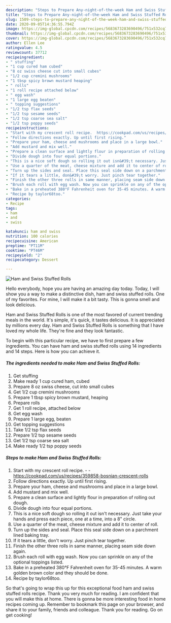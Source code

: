 ```yaml
---
description: "Steps to Prepare Any-night-of-the-week Ham and Swiss Stuffed Rolls"
title: "Steps to Prepare Any-night-of-the-week Ham and Swiss Stuffed Rolls"
slug: 1509-steps-to-prepare-any-night-of-the-week-ham-and-swiss-stuffed-rolls
date: 2020-09-05T14:36:55.794Z
image: https://img-global.cpcdn.com/recipes/5683673283690496/751x532cq70/ham-and-swiss-stuffed-rolls-recipe-main-photo.jpg
thumbnail: https://img-global.cpcdn.com/recipes/5683673283690496/751x532cq70/ham-and-swiss-stuffed-rolls-recipe-main-photo.jpg
cover: https://img-global.cpcdn.com/recipes/5683673283690496/751x532cq70/ham-and-swiss-stuffed-rolls-recipe-main-photo.jpg
author: Ellen Lee
ratingvalue: 4.5
reviewcount: 37712
recipeingredient:
- " stuffing"
- "1 cup cured ham cubed"
- "8 oz swiss cheese cut into small cubes"
- "1/2 cup cremini mushrooms"
- "1 tbsp spicy brown mustard heaping"
- " rolls"
- "1 roll recipe attached below"
- " egg wash"
- "1 large egg beaten"
- " topping suggestions"
- "1/2 tsp flax seeds"
- "1/2 tsp sesame seeds"
- "1/2 tsp coarse sea salt"
- "1/2 tsp poppy seeds"
recipeinstructions:
- "Start with my crescent roll recipe.  https://cookpad.com/us/recipes/359858-bosnian-crescent-rolls"
- "Follow directions exactly. Up until first rising."
- "Prepare your ham, cheese and mushrooms and place in a large bowl."
- "Add mustard and mix well."
- "Prepare a clean surface and lightly flour in preparation of rolling out dough."
- "Divide dough into four equal portions."
- "This is a nice soft dough so rolling it out isn&#39;t necessary. Just take your hands and press each piece, one at a time, into a 8&#34; circle."
- "Use a quarter of the meat, cheese mixture and add it to center of roll."
- "Turn up the sides and seal. Place this seal side down on a parchment lined baking tray."
- "If it tears a little, don&#39;t worry. Just pinch tear together."
- "Finish the other three rolls in same manner, placing seam side down again."
- "Brush each roll with egg wash. Now you can sprinkle on any of the optional toppings listed."
- "Bake in a preheated 380°F Fahrenheit oven for 35-45 minutes. A warm golden brown color and they should be done."
- "Recipe by taylor68too."
categories:
- Recipe
tags:
- ham
- and
- swiss

katakunci: ham and swiss 
nutrition: 100 calories
recipecuisine: American
preptime: "PT11M"
cooktime: "PT46M"
recipeyield: "2"
recipecategory: Dessert

---
```



![Ham and Swiss Stuffed Rolls](https://img-global.cpcdn.com/recipes/5683673283690496/751x532cq70/ham-and-swiss-stuffed-rolls-recipe-main-photo.jpg)

Hello everybody, hope you are having an amazing day today. Today, I will show you a way to make a distinctive dish, ham and swiss stuffed rolls. One of my favorites. For mine, I will make it a bit tasty. This is gonna smell and look delicious.



Ham and Swiss Stuffed Rolls is one of the most favored of current trending meals in the world. It's simple, it's quick, it tastes delicious. It is appreciated by millions every day. Ham and Swiss Stuffed Rolls is something that I have loved my whole life. They're fine and they look fantastic.


To begin with this particular recipe, we have to first prepare a few ingredients. You can have ham and swiss stuffed rolls using 14 ingredients and 14 steps. Here is how you can achieve it.

<!--inarticleads1-->

##### The ingredients needed to make Ham and Swiss Stuffed Rolls:

1. Get  stuffing
1. Make ready 1 cup cured ham, cubed
1. Prepare 8 oz swiss cheese, cut into small cubes
1. Get 1/2 cup cremini mushrooms
1. Prepare 1 tbsp spicy brown mustard, heaping
1. Prepare  rolls
1. Get 1 roll recipe, attached below
1. Get  egg wash
1. Prepare 1 large egg, beaten
1. Get  topping suggestions
1. Take 1/2 tsp flax seeds
1. Prepare 1/2 tsp sesame seeds
1. Get 1/2 tsp coarse sea salt
1. Make ready 1/2 tsp poppy seeds




<!--inarticleads2-->

##### Steps to make Ham and Swiss Stuffed Rolls:

1. Start with my crescent roll recipe. -  - https://cookpad.com/us/recipes/359858-bosnian-crescent-rolls
1. Follow directions exactly. Up until first rising.
1. Prepare your ham, cheese and mushrooms and place in a large bowl.
1. Add mustard and mix well.
1. Prepare a clean surface and lightly flour in preparation of rolling out dough.
1. Divide dough into four equal portions.
1. This is a nice soft dough so rolling it out isn&#39;t necessary. Just take your hands and press each piece, one at a time, into a 8&#34; circle.
1. Use a quarter of the meat, cheese mixture and add it to center of roll.
1. Turn up the sides and seal. Place this seal side down on a parchment lined baking tray.
1. If it tears a little, don&#39;t worry. Just pinch tear together.
1. Finish the other three rolls in same manner, placing seam side down again.
1. Brush each roll with egg wash. Now you can sprinkle on any of the optional toppings listed.
1. Bake in a preheated 380°F Fahrenheit oven for 35-45 minutes. A warm golden brown color and they should be done.
1. Recipe by taylor68too.




So that's going to wrap this up for this exceptional food ham and swiss stuffed rolls recipe. Thank you very much for reading. I am confident that you will make this at home. There is gonna be more interesting food in home recipes coming up. Remember to bookmark this page on your browser, and share it to your family, friends and colleague. Thank you for reading. Go on get cooking!
